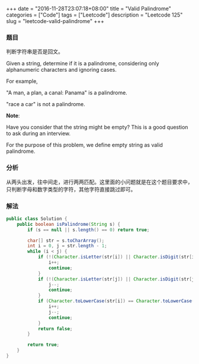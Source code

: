 +++
date = "2016-11-28T23:07:18+08:00"
title = "Valid Palindrome"
categories = ["Code"]
tags = ["Leetcode"]
description = "Leetcode 125"
slug = "leetcode-valid-palindrome"
+++

### 题目

判断字符串是否是回文。

Given a string, determine if it is a palindrome, considering only alphanumeric characters and ignoring cases.

For example,

"A man, a plan, a canal: Panama" is a palindrome.

"race a car" is not a palindrome.

__Note__:

Have you consider that the string might be empty? This is a good question to ask during an interview.

For the purpose of this problem, we define empty string as valid palindrome.

### 分析

从两头出发，往中间走，进行两两匹配。这里面的小问题就是在这个题目要求中，只判断字母和数字类型的字符，其他字符直接跳过即可。

### 解法

```java
public class Solution {
    public boolean isPalindrome(String s) {
        if (s == null || s.length() == 0) return true;

        char[] str = s.toCharArray();
        int i = 0, j = str.length - 1;
        while (i < j) {
            if (!(Character.isLetter(str[i]) || Character.isDigit(str[i]))) {
                i++;
                continue;
            }
            if (!(Character.isLetter(str[j]) || Character.isDigit(str[j]))) {
                j--;
                continue;
            }
            if (Character.toLowerCase(str[i]) == Character.toLowerCase(str[j])) {
                i++;
                j--;
                continue;
            }
            return false;
        }

        return true;
    }
}
```
